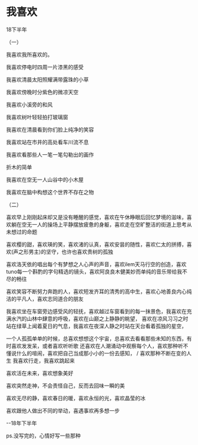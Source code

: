 # 我喜欢

18下半年

（一）

我喜欢我所喜欢的。

我喜欢停电时四周一片漆黑的感受

我喜欢清晨太阳照耀满带露珠的小草

我喜欢傍晚时分紫色的微凉天空

我喜欢小溪旁的和风

我喜欢树叶轻轻拍打玻璃窗

我喜欢在清晨看到你们脸上纯净的笑容

我喜欢站在市井的高处看车川流不息

我喜欢看那些人一笔一笔勾勒出的画作

折木的简单

我喜欢在空无一人山谷中的小木屋

我喜欢在脑中构想这个世界不存在之物

（二）

喜欢早上刚刚起床却又是没有睡醒的感觉，喜欢在午休睁眼后回忆梦境的滋味，喜欢躺在空无一人的操场上平静摆放疲惫的身躯，喜欢走在空旷整洁的街道上思考从未想过的命题

喜欢樱的甜，喜欢瑛的笑，喜欢渚的认真，喜欢安昙的随性，喜欢仁太的拼搏，喜欢(声之形男主)的坚守，也许也喜欢贵树的孤独

喜欢洛天依的唱出每个有梦想之人心声的声音，喜欢ilem天马行空的创造，喜欢tuno每一个斟酌的字句精选的镜头，喜欢阿良良木健美妙而单纯的音乐带给我不尽的畅往

喜欢笑容不断努力奔跑的人，喜欢短发齐耳的清秀的高中生，喜欢心地善良内心纯洁的平凡人，喜欢志同道合的朋友

我喜欢坐在车窗旁边感受风的轻抚，喜欢越过车窗看到的每一抹景色，我喜欢在充满水汽的山林中肆意的呼吸，喜欢在山巅之上静静的眺望， 喜欢在凉风习习之时站在绿草上闻着夏日的气息，我喜欢在夜深人静之时站在天台看着孤独的星空，

一个人孤孤单单的时候，总喜欢想想这个宇宙，总喜欢去看看那些未知的东西，有时喜欢发发呆，或者喜欢听听歌 还喜欢在人潮涌动中观察每个人，喜欢那种听不懂说什么的喧闹，喜欢把自己当成那小小的一份去感知， / 喜欢那种不断在变的人生 我喜欢行走，我喜欢跳起来

喜欢活在未来，喜欢想象美好

喜欢突然走神，不会责怪自己，反而去回味一瞬的美

喜欢无尽的静，喜欢春日的暖，喜欢永恒的光，喜欢晶莹的冰

喜欢跟他人做出不同的举动，喜遇事欢再多想一步

--18年下半年

ps.没写完的，心情好写一些那种
